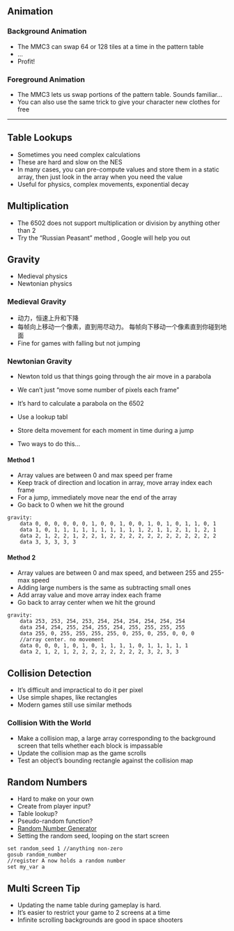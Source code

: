 
## Animation

### Background Animation

 - The MMC3 can swap 64 or 128 tiles at a time in the pattern table
 - ...
 - Profit!

### Foreground Animation

 - The MMC3 lets us swap portions of the pattern table. Sounds familiar...
 - You can also use the same trick to give your character new clothes for free 

--- 

## Table Lookups

 - Sometimes you need complex calculations
 - These are hard and slow on the NES
 - In many cases, you can pre-compute values and store them in a static array, then just look in the array when you need the value
 - Useful for physics, complex movements, exponential decay

## Multiplication

 - The 6502 does not support multiplication or division by anything other than 2
 - Try the “Russian Peasant” method , Google will help you out

## Gravity

 - Medieval physics
 - Newtonian physics

### Medieval Gravity

 - 动力，恒速上升和下降
 - 每帧向上移动一个像素，直到用尽动力。 每帧向下移动一个像素直到你碰到地面
 - Fine for games with falling but not jumping

### Newtonian Gravity

 - Newton told us that things going through the air move in a parabola
 - We can’t just “move some number of pixels each frame”
 - It’s hard to calculate a parabola on the 6502

 - Use a lookup tabl
 - Store delta movement for each moment in time during a jump
 - Two ways to do this...

#### Method 1

 - Array values are between 0 and max speed per frame 
 - Keep track of direction and location in array, move array index each frame
 - For a jump, immediately move near the end of the array
 - Go back to 0 when we hit the ground

```
gravity:
    data 0, 0, 0, 0, 0, 0, 1, 0, 0, 1, 0, 0, 1, 0, 1, 0, 1, 1, 0, 1
    data 1, 0, 1, 1, 1, 1, 1, 1, 1, 1, 1, 1, 2, 1, 1, 2, 1, 1, 2, 1
    data 2, 1, 2, 2, 1, 2, 2, 1, 2, 2, 2, 2, 2, 2, 2, 2, 2, 2, 2, 2
    data 3, 3, 3, 3, 3
```

#### Method 2

 - Array values are between 0 and max speed, and between 255 and 255-max speed
 - Adding large numbers is the same as subtracting small ones
 - Add array value and move array index each frame
 - Go back to array center when we hit the ground

```
gravity:
    data 253, 253, 254, 253, 254, 254, 254, 254, 254, 254
    data 254, 254, 255, 254, 255, 254, 255, 255, 255, 255
    data 255, 0, 255, 255, 255, 255, 0, 255, 0, 255, 0, 0, 0
    //array center. no movement
    data 0, 0, 0, 1, 0, 1, 0, 1, 1, 1, 1, 0, 1, 1, 1, 1, 1
    data 2, 1, 2, 1, 2, 2, 2, 2, 2, 2, 2, 2, 3, 2, 3, 3
```

## Collision Detection

 - It’s difficult and impractical to do it per pixel
 - Use simple shapes, like rectangles
 - Modern games still use similar methods
 
### Collision With the World

 - Make a collision map, a large array corresponding to the background screen that tells whether each block is impassable
 - Update the collision map as the game scrolls
 - Test an object’s bounding rectangle against the collision map 


## Random Numbers

 - Hard to make on your own
 - Create from player input?
 - Table lookup?
 - Pseudo-random function?
 - [Random Number Generator ](https://raw.githubusercontent.com/mebusy/notes/master/codes/nbasic_codes/random.bas)
 - Setting the random seed, looping on the start screen

```
set random_seed 1 //anything non-zero
gosub random_number
//register A now holds a random number
set my_var a
```

## Multi Screen Tip

 - Updating the name table during gameplay is hard.
 - It’s easier to restrict your game to 2 screens at a time
 - Infinite scrolling backgrounds are good in space shooters


